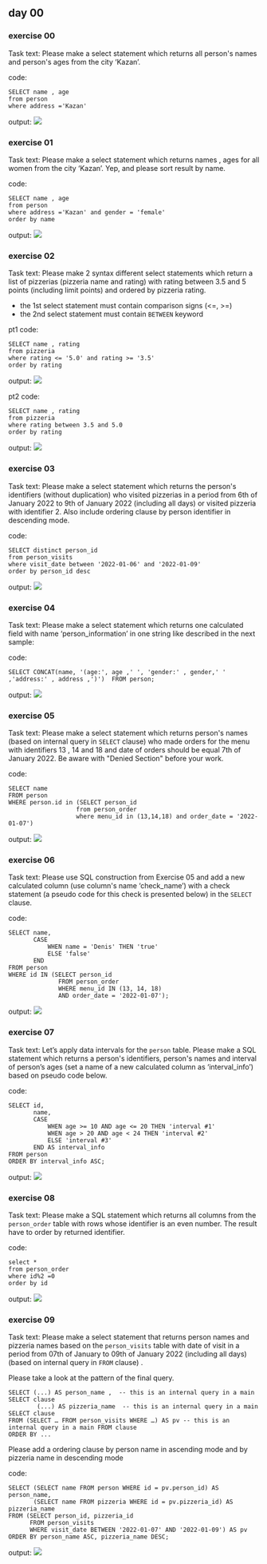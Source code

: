 ## day 00

### exercise 00

Task text:
Please make a select statement which returns all person's names and person's ages from the city ‘Kazan’.

code:
```
SELECT name , age
from person
where address ='Kazan'
```
output:
![](img/ex1.png)


### exercise 01

Task text:
Please make a select statement which returns names , ages for all women from the city ‘Kazan’. Yep, and please sort result by name.

code:
```
SELECT name , age
from person
where address ='Kazan' and gender = 'female'
order by name
```
output:
![](img/ex2.png)


### exercise 02

Task text:
Please make 2 syntax different select statements which return a list of pizzerias (pizzeria name and rating) with rating between 3.5 and 5 points (including limit points) and ordered by pizzeria rating.
- the 1st select statement must contain comparison signs  (<=, >=)
- the 2nd select statement must contain `BETWEEN` keyword

pt1
code:
```
SELECT name , rating
from pizzeria
where rating <= '5.0' and rating >= '3.5'
order by rating
```

output:
![](img/ex3.png)

pt2
code:
```
SELECT name , rating
from pizzeria
where rating between 3.5 and 5.0
order by rating
```

output:
![](img/ex3pt2.png)

### exercise 03

Task text:
Please make a select statement which returns the person's identifiers (without duplication) who visited pizzerias in a period from 6th of January 2022 to 9th of January 2022 (including all days) or visited pizzeria with identifier 2. Also include ordering clause by person identifier in descending mode.

code:
```
SELECT distinct person_id
from person_visits
where visit_date between '2022-01-06' and '2022-01-09'
order by person_id desc
```

output:
![](img/ex4.png)

### exercise 04

Task text:
Please make a select statement which returns one calculated field with name ‘person_information’ in one string like described in the next sample:

code:
```
SELECT CONCAT(name, '(age:', age ,' ', 'gender:' , gender,' ' ,'address:' , address ,')')  FROM person;
```

output:
![](img/ex5.png)

### exercise 05

Task text:
Please make a select statement which returns person's names (based on internal query in `SELECT` clause) who made orders for the menu with identifiers 13 , 14 and 18 and date of orders should be equal 7th of January 2022. Be aware with "Denied Section" before your work.

code:
```
SELECT name 
FROM person    
WHERE person.id in (SELECT person_id
				   from person_order
				   where menu_id in (13,14,18) and order_date = '2022-01-07') 
```

output:
![](img/ex6.png)

### exercise 06

Task text:
Please use SQL construction from Exercise 05 and add a new calculated column (use column's name ‘check_name’) with a check statement (a pseudo code for this check is presented below) in the `SELECT` clause.

code:
```
SELECT name,
       CASE 
           WHEN name = 'Denis' THEN 'true' 
           ELSE 'false' 
       END 
FROM person    
WHERE id IN (SELECT person_id
              FROM person_order
              WHERE menu_id IN (13, 14, 18) 
              AND order_date = '2022-01-07');
```
output:
![](img/ex7.png)

### exercise 07

Task text:
Let’s apply data intervals for the `person` table. 
Please make a SQL statement which returns a person's identifiers, person's names and interval of person’s ages (set a name of a new calculated column as ‘interval_info’) based on pseudo code below. 

code:
```
SELECT id,
       name,
       CASE 
           WHEN age >= 10 AND age <= 20 THEN 'interval #1'
           WHEN age > 20 AND age < 24 THEN 'interval #2'
           ELSE 'interval #3'
       END AS interval_info
FROM person
ORDER BY interval_info ASC; 
```

output:
![](img/ex8.png)

### exercise 08

Task text:
Please make a SQL statement which returns all columns from the `person_order` table with rows whose identifier is an even number. The result have to order by returned identifier.

code:
```
select * 
from person_order
where id%2 =0
order by id
```

output:
![](img/ex9.png)

### exercise 09

Task text:
Please make a select statement that returns person names and pizzeria names based on the `person_visits` table with date of visit in a period from 07th of January to 09th of January 2022 (including all days) (based on internal query in `FROM` clause) .


Please take a look at the pattern of the final query.

    SELECT (...) AS person_name ,  -- this is an internal query in a main SELECT clause
            (...) AS pizzeria_name  -- this is an internal query in a main SELECT clause
    FROM (SELECT … FROM person_visits WHERE …) AS pv -- this is an internal query in a main FROM clause
    ORDER BY ...

Please add a ordering clause by person name in ascending mode and by pizzeria name in descending mode

code:
```
SELECT (SELECT name FROM person WHERE id = pv.person_id) AS person_name,
       (SELECT name FROM pizzeria WHERE id = pv.pizzeria_id) AS pizzeria_name 
FROM (SELECT person_id, pizzeria_id 
      FROM person_visits 
      WHERE visit_date BETWEEN '2022-01-07' AND '2022-01-09') AS pv
ORDER BY person_name ASC, pizzeria_name DESC;
```

output:
![](img/ex10.png)